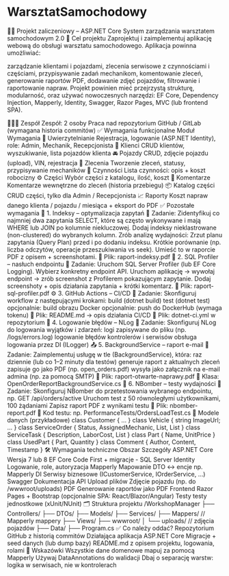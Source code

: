 # WarsztatSamochodowy
🧑‍🔧 Projekt zaliczeniowy – ASP.NET Core
System zarządzania warsztatem samochodowym 2.0
🧠 Cel projektu
Zaprojektuj i zaimplementuj aplikację webową do obsługi warsztatu samochodowego. Aplikacja powinna umożliwiać:

zarządzanie klientami i pojazdami,
zlecenia serwisowe z czynnościami i częściami,
przypisywanie zadań mechanikom,
komentowanie zleceń,
generowanie raportów PDF,
dodawanie zdjęć pojazdów,
filtrowanie i raportowanie napraw.
Projekt powinien mieć przejrzystą strukturę, modularność, oraz używać nowoczesnych narzędzi: EF Core, Dependency Injection, Mapperly, Identity, Swagger, Razor Pages, MVC (lub frontend SPA).

🧑‍🤝‍🧑 Zespół
Zespół: 2 osoby
Praca nad repozytorium GitHub / GitLab (wymagana historia commitów)
✅ Wymagania funkcjonalne
Moduł	Wymagania
🔐 Uwierzytelnianie	Rejestracja, logowanie (ASP.NET Identity), role: Admin, Mechanik, Recepcjonista
👤 Klienci	CRUD klientów, wyszukiwanie, lista pojazdów klienta
🚘 Pojazdy	CRUD, zdjęcie pojazdu (upload), VIN, rejestracja
🧾 Zlecenia	Tworzenie zleceń, statusy, przypisywanie mechaników
🔧 Czynności	Lista czynności: opis + koszt robocizny
⚙️ Części	Wybór części z katalogu, ilość, koszt
💬 Komentarze	Komentarze wewnętrzne do zleceń (historia przebiegu)
📦 Katalog części	CRUD części, tylko dla Admin / Recepcjonista
📈 Raporty	Koszt napraw danego klienta / pojazdu / miesiąca + eksport do PDF
✅ Pozostałe wymagania
🧩 1. Indeksy – optymalizacja zapytań
📌 Zadanie:
Zidentyfikuj co najmniej dwa zapytania SELECT, które są często wykonywane i mają WHERE lub JOIN po kolumnie niekluczowej.
Dodaj indeksy nieklastrowane (non-clustered) do wybranych kolumn.
Zrób analizę wydajności:
Zrzut planu zapytania (Query Plan) przed i po dodaniu indeksu.
Krótkie porównanie (np. liczba odczytów, operacje przeszukiwania vs seek).
Umieść to w raporcie PDF z opisem + screenshotami.
📎 Plik: raport-indeksy.pdf
📡 2. SQL Profiler – nasłuch endpointu
📌 Zadanie:
Uruchom SQL Server Profiler (lub EF Core Logging).
Wybierz konkretny endpoint API.
Uruchom aplikację → wywołaj endpoint → zrób screenshot z Profilerem pokazującym zapytanie.
Dodaj screenshoty + opis działania zapytania + krótki komentarz.
📎 Plik: raport-sql-profiler.pdf
⚙️ 3. GitHub Actions – CI/CD
📌 Zadanie:
Skonfiguruj workflow z następującymi krokami:
build (dotnet build)
test (dotnet test)
opcjonalnie: build obrazu Docker
opcjonalnie: push do DockerHub (wymaga tokenu)
📎 Plik: README.md → opis działania CI/CD
📎 Plik: dotnet-ci.yml w repozytorium
📝 4. Logowanie błędów – NLog
📌 Zadanie:
Skonfiguruj NLog do logowania wyjątków i zdarzeń:
logi zapisywane do pliku (np. /logs/errors.log)
logowanie błędów kontrolerów i serwisów
obsługa logowania przez DI (ILogger<T>)
📤 5. BackgroundService – raport e-mail
📌 Zadanie:
Zaimplementuj usługę w tle (BackgroundService), która:
raz dziennie (lub co 1–2 minuty dla testów) generuje raport z aktualnych zleceń
zapisuje go jako PDF (np. open_orders.pdf)
wysyła jako załącznik na e-mail admina (np. za pomocą SMTP)
📎 Plik: raport-otwarte-naprawy.pdf
📎 Klasa: OpenOrderReportBackgroundService.cs
🚀 6. NBomber – testy wydajności
📌 Zadanie:
Skonfiguruj NBomber do przetestowania wybranego endpointu, np. GET /api/orders/active
Uruchom test z 50 równoległymi użytkownikami, 100 żądaniami
Zapisz raport PDF z wynikami testu
📎 Plik: nbomber-report.pdf
📎 Kod testu: np. PerformanceTests/OrdersLoadTest.cs
🧱 Modele danych (przykładowe)
class Customer { ... }
class Vehicle { string ImageUrl; ... }
class ServiceOrder { Status, AssignedMechanic, List<ServiceTask>, List<Comment> }
class ServiceTask { Description, LaborCost, List<UsedPart> }
class Part { Name, UnitPrice }
class UsedPart { Part, Quantity }
class Comment { Author, Content, Timestamp }
🛠️ Wymagania techniczne
Obszar	Szczegóły
ASP.NET Core	Wersja 7 lub 8
EF Core	Code First + migracje - SQL Server
Identity	Logowanie, role, autoryzacja
Mapperly	Mapowanie DTO ↔️ encje np. Mapperly
DI	Serwisy biznesowe (ICustomerService, IOrderService, ...)
Swagger	Dokumentacja API
Upload plików	Zdjęcie pojazdu (np. do /wwwroot/uploads)
PDF	Generowanie raportów jako PDF
Frontend	Razor Pages + Bootstrap (opcjonalnie SPA: React/Blazor/Angular)
Testy	testy jednostkowe (xUnit/NUnit)
🗂️ Struktura projektu
/WorkshopManager
├── Controllers/
├── DTOs/
├── Models/
├── Services/
├── Mappers/             // Mapperly mappery
├── Views/
├── wwwroot/
│   └── uploads/         // zdjęcia pojazdów
├── Data/
├── Program.cs
✅ Co należy oddać?
Repozytorium GitHub z historią commitów
Działająca aplikacja ASP.NET Core
Migracje + seed danych (lub dump bazy)
README.md z opisem projektu, logowania, rolami
📌 Wskazówki
Wszystkie dane domenowe mapuj za pomocą Mapperly
Używaj DataAnnotations do walidacji
Dbaj o separację warstw: logika w serwisach, nie w kontrolerach
